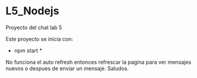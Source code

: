 # L5_Nodejs
Proyecto del chat lab 5

Este proyecto se inicia con:  

* npm start *

No funciona el auto refresh entonces refrescar la pagina para ver mensajes nuevos o despues de enviar un mensaje. Saludos.
